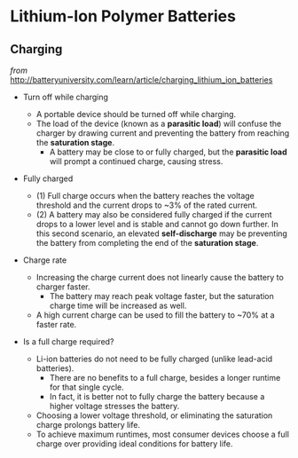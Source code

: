 # Lithium-Ion Polymer Batteries
## Charging
_from_ http://batteryuniversity.com/learn/article/charging_lithium_ion_batteries

* Turn off while charging
  * A portable device should be turned off while charging.
  * The load of the device (known as a __parasitic load__) will confuse the charger by drawing current and preventing the battery from reaching the __saturation stage__.
    * A battery may be close to or fully charged, but the __parasitic load__ will prompt a continued charge, causing stress.

* Fully charged
  * (1) Full charge occurs when the battery reaches the voltage threshold and the current drops to ~3% of the rated current.
  * (2) A battery may also be considered fully charged if the current drops to a lower level and is stable and cannot go down further. In this second scenario, an elevated __self-discharge__ may be preventing the battery from completing the end of the __saturation stage__.
  
* Charge rate
  * Increasing the charge current does not linearly cause the battery to charger faster.
    * The battery may reach peak voltage faster, but the saturation charge time will be increased as well.
  * A high current charge can be used to fill the battery to ~70% at a faster rate.

* Is a full charge required?
  * Li-ion batteries do not need to be fully charged (unlike lead-acid batteries).
    * There are no benefits to a full charge, besides a longer runtime for that single cycle.
    * In fact, it is better not to fully charge the battery because a higher voltage stresses the battery.
  * Choosing a lower voltage threshold, or eliminating the saturation charge prolongs battery life.
  * To achieve maximum runtimes, most consumer devices choose a full charge over providing ideal conditions for battery life.
